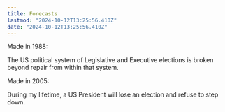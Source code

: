 ```yaml
---
title: Forecasts
lastmod: "2024-10-12T13:25:56.410Z"
date: "2024-10-12T13:25:56.410Z"
---
```


Made in 1988:

The US political system of Legislative and Executive elections is broken beyond repair from within that system.

Made in 2005:

During my lifetime, a US President will lose an election and refuse to step down.
